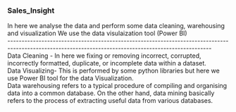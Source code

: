 ### Sales_Insight
In here we analyse the data and perform some data cleaning, warehousing and visualization 
We use the data visulaization tool (Power BI) <br>
------------------------------------------------------------------------------------------------------------------------------------------------------<br>
Data Cleaning - In here we fixing or removing incorrect, corrupted, incorrectly formatted, duplicate, or incomplete data within a dataset. <br>
Data Visualizing- This is performed by some python libraries but here we use Power BI tool for the data Visualization. <br>
Data warehousing refers to a typical procedure of compiling and organising data into a common database.
On the other hand, data mining basically refers to the process of extracting useful data from various databases.

